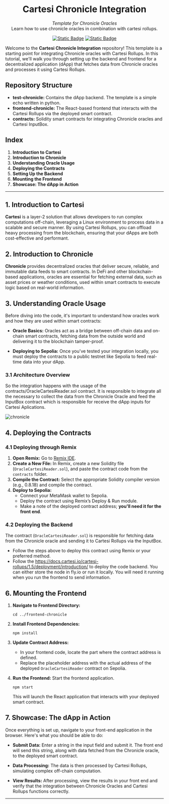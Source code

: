 <div align="center">
    <h1>Cartesi Chronicle Integration</h1>
    <i>Template for Chronicle Oracles</i>
</div>
<div align="center">
  Learn how to use chronicle oracles in combination with cartesi rollups.
</div>

<div align="center">
  
  <a href="">[![Static Badge](https://img.shields.io/badge/cartesi--rollups-1.5.0-5bd1d7)](https://docs.cartesi.io/cartesi-rollups/1.5/)</a>
  <a href="">[![Static Badge](https://img.shields.io/badge/chronicle-green)](https://chroniclelabs.org/B)</a>
</div>

Welcome to the **Cartesi Chronicle Integration** repository! This template is a starting point for integrating Chronicle oracles with Cartesi Rollups. In this tutorial, we'll walk you through setting up the backend and frontend for a decentralized application (dApp) that fetches data from Chronicle oracles and processes it using Cartesi Rollups.

## Repository Structure

-   **test-chronicle:** Contains the dApp backend. The template is a simple echo written in python.
-   **frontend-chronicle:** The React-based frontend that interacts with the Cartesi Rollups via the deployed smart contract.
-   **contracts:** Solidity smart contracts for integrating Chronicle oracles and Cartesi InputBox.

## Index
1.  **Introduction to Cartesi**
2.  **Introduction to Chronicle**
3.  **Understanding Oracle Usage**
4.  **Deploying the Contracts**
5.  **Setting Up the Backend**
6.  **Mounting the Frontend**
7.  **Showcase: The dApp in Action**

----------

## 1. Introduction to Cartesi

**Cartesi** is a layer-2 solution that allows developers to run complex computations off-chain, leveraging a Linux environment to process data in a scalable and secure manner. By using Cartesi Rollups, you can offload heavy processing from the blockchain, ensuring that your dApps are both cost-effective and performant.

## 2. Introduction to Chronicle

**Chronicle** provides decentralized oracles that deliver secure, reliable, and immutable data feeds to smart contracts. In DeFi and other blockchain-based applications, oracles are essential for fetching external data, such as asset prices or weather conditions, used within smart contracts to execute logic based on real-world information.

## 3. Understanding Oracle Usage

Before diving into the code, it's important to understand how oracles work and how they are used within smart contracts:

-   **Oracle Basics:** Oracles act as a bridge between off-chain data and on-chain smart contracts, fetching data from the outside world and delivering it to the blockchain tamper-proof.
    
-   **Deploying to Sepolia:** Once you've tested your integration locally, you must deploy the contracts to a public testnet like Sepolia to feed real-time data into your dApp.

### 3.1 Architecture Overview

So the integration happens with the usage of the contracts/OracleCartesiReader.sol contract. It is responsible to integrate all the necessary to collect the data from the Chronicle Oracle and feed the InputBox contract which is responsible for receive the dApp inputs for Cartesi Aplications. 

![chronicle](https://github.com/user-attachments/assets/a97f8e91-6b18-4f2e-9b02-4596cc8a68a0)
  

## 4. Deploying the Contracts

### 4.1 Deploying through Remix

1.  **Open Remix:** Go to [Remix IDE](https://remix.ethereum.org/).
2.  **Create a New File:** In Remix, create a new Solidity file (`OracleCartesiReader.sol`), and paste the contract code from the `contracts` folder.
3.  **Compile the Contract:** Select the appropriate Solidity compiler version (e.g., 0.8.18) and compile the contract.
4.  **Deploy to Sepolia:**
    -   Connect your MetaMask wallet to Sepolia.
    -   Deploy the contract using Remix’s Deploy & Run module.
    -   Make a note of the deployed contract address; **you'll need it for the front end**.

### 4.2 Deploying the Backend

The contract (`OracleCartesiReader.sol`) is responsible for fetching data from the Chronicle oracle and sending it to Cartesi Rollups via the InputBox.

-   Follow the steps above to deploy this contract using Remix or your preferred method.
-   Follow the https://docs.cartesi.io/cartesi-rollups/1.5/deployment/introduction/ to deploy the code backend. You can either store the node in fly.io or run it locally. You will need it running when you run the frontend to send information.

## 6. Mounting the Frontend

1.  **Navigate to Frontend Directory:**
    
    `cd ../frontend-chronicle` 
    
2.  **Install Frontend Dependencies:**
    
    `npm install` 
    
3.  **Update Contract Address:**
    
    -   In your frontend code, locate the part where the contract address is defined.
    -   Replace the placeholder address with the actual address of the deployed `OracleCartesiReader` contract on Sepolia.
4.  **Run the Frontend:** Start the frontend application.
    
    `npm start` 
    
    This will launch the React application that interacts with your deployed smart contract.
    

## 7. Showcase: The dApp in Action

Once everything is set up, navigate to your front-end application in the browser. Here's what you should be able to do:

-   **Submit Data:** Enter a string in the input field and submit it. The front end will send this string, along with data fetched from the Chronicle oracle, to the deployed smart contract.
    
-   **Data Processing:** The data is then processed by Cartesi Rollups, simulating complex off-chain computation.
    
-   **View Results:** After processing, view the results in your front end and verify that the integration between Chronicle Oracles and Cartesi Rollups functions correctly.
    

----------
